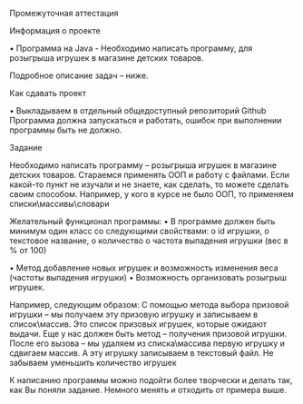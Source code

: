 Промежуточная аттестация

Информация о проекте

• Программа на Java - Необходимо написать программу, для розыгрыша игрушек в магазине детских товаров.

Подробное описание задач – ниже.

Как сдавать проект

• Выкладываем в отдельный общедоступный репозиторий Github
Программа должна запускаться и работать, ошибок при выполнении программы быть не должно.

Задание

Необходимо написать программу – розыгрыша игрушек в магазине детских товаров.
Стараемся применять ООП и работу с файлами.
Если какой-то пункт не изучали и не знаете, как сделать, то можете сделать своим способом. Например, у кого в курсе не было ООП, то применяем списки\массивы\словари

Желательный функционал программы:
• В программе должен быть минимум один класс со следующими свойствами:
o id игрушки,
o текстовое название,
o количество
o частота выпадения игрушки (вес в % от 100)

• Метод добавление новых игрушек и возможность изменения веса (частоты выпадения игрушки)
• Возможность организовать розыгрыш игрушек.

Например, следующим образом:
С помощью метода выбора призовой игрушки – мы получаем эту призовую игрушку и записываем в список\массив.
Это список призовых игрушек, которые ожидают выдачи.
Еще у нас должен быть метод – получения призовой игрушки.
После его вызова – мы удаляем из списка\массива первую игрушку и сдвигаем массив. А эту игрушку записываем в текстовый файл.
Не забываем уменьшить количество игрушек

К написанию программы можно подойти более творчески и делать так, как Вы поняли задание. Немного менять и отходить от примера выше.
